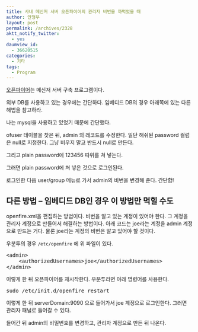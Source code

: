 ```yaml
---
title: 사내 메신저 서버 오픈파이어의 관리자 비번을 까먹었을 때
author: 안형우
layout: post
permalink: /archives/2328
aktt_notify_twitter:
  - yes
daumview_id:
  - 36620515
categories:
  - 기타
tags:
  - Program
---
```

[오픈파이어][1]는 메신저 서버 구축 프로그램이다.

외부 DB를 사용하고 있는 경우에는 간단하다. 임베디드 DB의 경우 아래쪽에 있는 다른 해법을 참고하라.

나는 mysql을 사용하고 있었기 때문에 간단했다.

ofuser 테이블을 찾은 뒤, admin 의 레코드를 수정한다. 일단 해쉬된 password 컬럼은 null로 지정한다. 그냥 비우지 말고 반드시 null로 만든다.

그리고 plain password에 123456 따위를 쳐 넣는다.

그러면 plain password에 쳐 넣은 것으로 로그인된다.

로그인한 다음 user/group 메뉴로 가서 admin의 비번을 변경해 준다. 간단함!

## 다른 방법 &#8211; 임베디드 DB인 경우 이 방법만 먹힐 수도

openfire.xml을 편집하는 방법이다. 비번을 알고 있는 계정이 있어야 한다. 그 계정을 관리자 계정으로 만들어서 해결하는 방법이다. 아래 코드는 joe라는 계정을 admin 계정으로 만드는 거다. 물론 joe라는 계정의 비번은 알고 있어야 할 것이다.

우분투의 경우 `/etc/openfire` 에 위 파일이 있다.

<pre>&lt;admin&gt;
    &lt;authorizedUsernames&gt;joe&lt;/authorizedUsernames&gt;
&lt;/admin&gt;</pre>

이렇게 한 뒤 오픈파이어를 재시작한다. 우분투라면 아래 명령어를 사용한다.

<pre>sudo /etc/init.d/openfire restart</pre>

이렇게 한 뒤 serverDomain:9090 으로 들어가서 joe 계정으로 로그인한다. 그러면 관리자 패널로 들어갈 수 있다.

들어간 뒤 admin의 비밀번호를 변경하고, 관리자 계정으로 만든 뒤 나온다.

 [1]: https://mytory.net/archives/212 "오픈소스 (사내)메신저 서버 구축, 오픈 파이어(openfire) 설치방법과 세팅(리눅스 기준)"